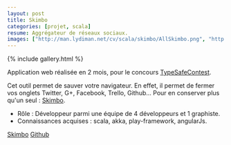 ```yaml
---
layout: post
title: Skimbo
categories: [projet, scala]
resume: Aggrégateur de réseaux sociaux.
images: ["http://man.lydiman.net/cv/scala/skimbo/AllSkimbo.png", "http://man.lydiman.net/cv/scala/skimbo/PerfectSocialDevDisplay.png", "http://up.studio-dev.fr/_/capturedcran20121123212835.png"]
---
```

{% include gallery.html %}

Application web réalisée en 2 mois, pour le concours <a href="http://typesafe.com/resources/developer-contest" target="_blank">TypeSafeContest</a>.

Cet outil permet de sauver votre navigateur. En effet, il permet de fermer vos onglets Twitter, G+, Facebook, Trello, Github... Pour en conserver plus qu'un seul : <a href="http://skimbo.fr" target="_blank">Skimbo</a>.

* Rôle : Développeur parmi une équipe de 4 développeurs et 1 graphiste.
* Connaissances acquises : scala, akka, play-framework, angularJs.

<div class="container-link">
  <a href="http://skimbo.fr" target="_blank">Skimbo</a>
  <a href="https://github.com/Froggies/Skimbo" target="_blank">Github</a>
</div>
